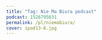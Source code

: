 ```yaml
---
title: "Tag: Nie Ma Biura podcast"
podcast: 1526795631
permalink: /pl/niemabiura/
cover: ipad13-6.jpg
---
```

